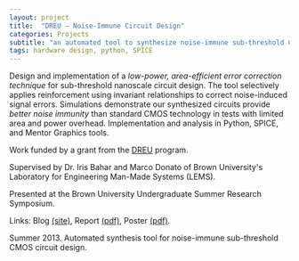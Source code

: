 ```yaml
---
layout: project
title:  "DREU – Noise-Immune Circuit Design"
categories: Projects
subtitle: "an automated tool to synthesize noise-immune sub-threshold CMOS circuits"
tags: hardware design, python, SPICE
---
```


Design and implementation of a _low-power, area-efficient error correction technique_
for sub-threshold nanoscale circuit design. The tool selectively applies reinforcement 
using invariant relationships to correct noise-induced signal errors. Simulations demonstrate our 
synthesized circuits provide _better noise immunity_ than standard CMOS technology 
in tests with limited area and power overhead. Implementation and analysis in Python, 
SPICE, and Mentor Graphics tools. 

Work funded by a grant from the 
<a href="https://parasol.tamu.edu/dreu/">DREU</a> program.

Supervised by Dr. Iris Bahar
and Marco Donato of Brown University's Laboratory for Engineering Man-Made Systems (LEMS).

Presented at the Brown University Undergraduate Summer Research Symposium.

Links: Blog <a href="http://www.amritamaz.me/dreu-blog">(site)</a>,
Report <a href="{{ site.baseurl }}/projects/files/dreu_paper.pdf">(pdf)</a>,
Poster <a href="{{ site.baseurl }}/projects/files/dreu_poster.pdf">(pdf)</a>.

Summer 2013. Automated synthesis tool for noise-immune sub-threshold CMOS circuit design.
